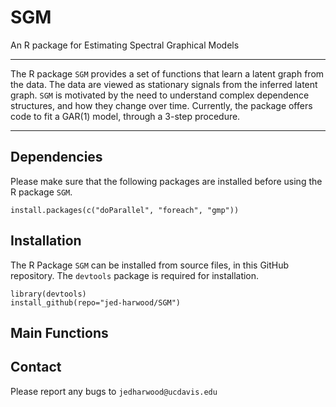 # SGM
An R package for Estimating Spectral Graphical Models

*** 
The R package `SGM` provides a set of functions that learn a latent graph from the data.  The data are viewed as stationary signals from the inferred latent graph.  `SGM` is motivated by the need to understand complex dependence structures, and how they change over time.  Currently, the package offers code to fit a GAR(1) model, through a 3-step procedure.

*** 

## Dependencies 
Please make sure that the following packages are installed before using the R package `SGM`. 

```
install.packages(c("doParallel", "foreach", "gmp"))
```

## Installation
The R Package `SGM` can be installed from source files, in this GitHub repository.  The `devtools` package is required for installation.  
```
library(devtools)
install_github(repo="jed-harwood/SGM")
```

## Main Functions


## Contact
Please report any bugs to `jedharwood@ucdavis.edu`
